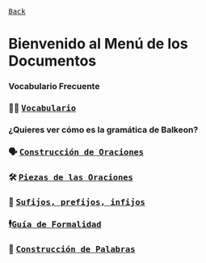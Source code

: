 [<kbd>Back</kbd>][Back]

[Back]: https://metroman.me/en/balkeon

# Bienvenido al Menú de los Documentos

### Vocabulario Frecuente

### 😶‍🌫️ [<kbd>Vocabulario</kbd>][Vcb]

[Vcb]: https://metroman.me/balkeon/docs/vocabulary

### ¿Quieres ver cómo es la gramática de Balkeon?

### 🗣 [<kbd>Construcción de Oraciones</kbd>][SnCs]

[SnCs]: https://metroman.me/balkeon/docs/instructions/sentences

### 🛠 [<kbd>Piezas de las Oraciones</kbd>][SnPs]

[SnPs]: https://metroman.me/balkeon/docs/instructions/sentencepieces

### 🧩 [<kbd>Sufijos, prefijos, infijos</kbd>][FmGi]

[FmGi]: https://metroman.me/balkeon/docs/instructions/affixes

### 🕴[<kbd>Guía de Formalidad</kbd>][FmGu]

[FmGu]: https://metroman.me/balkeon/docs/instructions/formalityguide

### 🌼 [<kbd>Construcción de Palabras</kbd>][FmGu]

[FmGu]: https://metroman.me/balkeon/docs/instructions/wordconstruction
